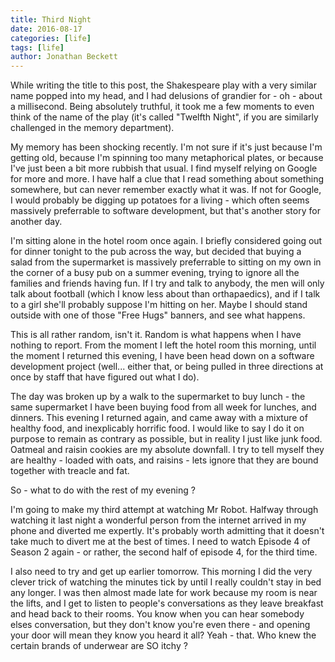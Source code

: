 ```yaml
---
title: Third Night
date: 2016-08-17
categories: [life]
tags: [life]
author: Jonathan Beckett
---
```


While writing the title to this post, the Shakespeare play with a very similar name popped into my head, and I had delusions of grandier for - oh - about a millisecond. Being absolutely truthful, it took me a few moments to even think of the name of the play (it's called "Twelfth Night", if you are similarly challenged in the memory department).

My memory has been shocking recently. I'm not sure if it's just because I'm getting old, because I'm spinning too many metaphorical plates, or because I've just been a bit more rubbish that usual. I find myself relying on Google for more and more. I have half a clue that I read something about something somewhere, but can never remember exactly what it was. If not for Google, I would probably be digging up potatoes for a living - which often seems massively preferrable to software development, but that's another story for another day.

I'm sitting alone in the hotel room once again. I briefly considered going out for dinner tonight to the pub across the way, but decided that buying a salad from the supermarket is massively preferrable to sitting on my own in the corner of a busy pub on a summer evening, trying to ignore all the families and friends having fun. If I try and talk to anybody, the men will only talk about football (which I know less about than orthapaedics), and if I talk to a girl she'll probably suppose I'm hitting on her. Maybe I should stand outside with one of those "Free Hugs" banners, and see what happens.

This is all rather random, isn't it. Random is what happens when I have nothing to report. From the moment I left the hotel room this morning, until the moment I returned this evening, I have been head down on a software development project (well... either that, or being pulled in three directions at once by staff that have figured out what I do).

The day was broken up by a walk to the supermarket to buy lunch - the same supermarket I have been buying food from all week for lunches, and dinners. This evening I returned again, and came away with a mixture of healthy food, and inexplicably horrific food. I would like to say I do it on purpose to remain as contrary as possible, but in reality I just like junk food. Oatmeal and raisin cookies are my absolute downfall. I try to tell myself they are healthy - loaded with oats, and raisins - lets ignore that they are bound together with treacle and fat.

So - what to do with the rest of my evening ?

I'm going to make my third attempt at watching Mr Robot. Halfway through watching it last night a wonderful person from the internet arrived in my phone and diverted me expertly. It's probably worth admitting that it doesn't take much to divert me at the best of times. I need to watch Episode 4 of Season 2 again - or rather, the second half of episode 4, for the third time.

I also need to try and get up earlier tomorrow. This morning I did the very clever trick of watching the minutes tick by until I really couldn't stay in bed any longer. I was then almost made late for work because my room is near the lifts, and I get to listen to people's conversations as they leave breakfast and head back to their rooms. You know when you can hear somebody elses conversation, but they don't know you're even there - and opening your door will mean they know you heard it all? Yeah - that. Who knew the certain brands of underwear are SO itchy ?